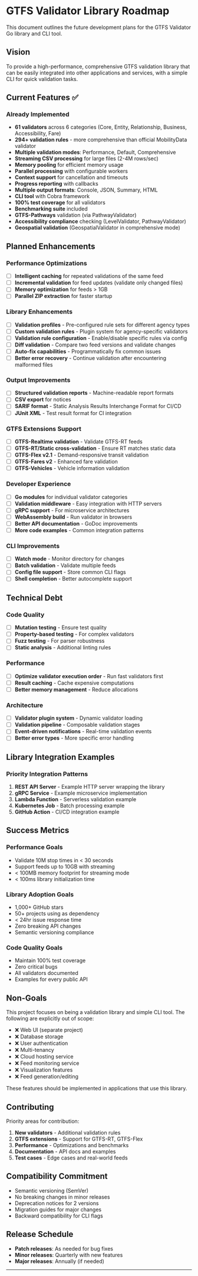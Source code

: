# GTFS Validator Library Roadmap

This document outlines the future development plans for the GTFS Validator Go library and CLI tool.

## Vision

To provide a high-performance, comprehensive GTFS validation library that can be easily integrated into other applications and services, with a simple CLI for quick validation tasks.

## Current Features ✅

### Already Implemented
- **61 validators** across 6 categories (Core, Entity, Relationship, Business, Accessibility, Fare)
- **294+ validation rules** - more comprehensive than official MobilityData validator
- **Multiple validation modes**: Performance, Default, Comprehensive
- **Streaming CSV processing** for large files (2-4M rows/sec)
- **Memory pooling** for efficient memory usage
- **Parallel processing** with configurable workers
- **Context support** for cancellation and timeouts
- **Progress reporting** with callbacks
- **Multiple output formats**: Console, JSON, Summary, HTML
- **CLI tool** with Cobra framework
- **100% test coverage** for all validators
- **Benchmarking suite** included
- **GTFS-Pathways** validation (via PathwayValidator)
- **Accessibility compliance** checking (LevelValidator, PathwayValidator)
- **Geospatial validation** (GeospatialValidator in comprehensive mode)

## Planned Enhancements

### Performance Optimizations
- [ ] **Intelligent caching** for repeated validations of the same feed
- [ ] **Incremental validation** for feed updates (validate only changed files)
- [ ] **Memory optimization** for feeds > 1GB
- [ ] **Parallel ZIP extraction** for faster startup

### Library Enhancements
- [ ] **Validation profiles** - Pre-configured rule sets for different agency types
- [ ] **Custom validation rules** - Plugin system for agency-specific validators
- [ ] **Validation rule configuration** - Enable/disable specific rules via config
- [ ] **Diff validation** - Compare two feed versions and validate changes
- [ ] **Auto-fix capabilities** - Programmatically fix common issues
- [ ] **Better error recovery** - Continue validation after encountering malformed files

### Output Improvements
- [ ] **Structured validation reports** - Machine-readable report formats
- [ ] **CSV export** for notices
- [ ] **SARIF format** - Static Analysis Results Interchange Format for CI/CD
- [ ] **JUnit XML** - Test result format for CI integration

### GTFS Extensions Support
- [ ] **GTFS-Realtime validation** - Validate GTFS-RT feeds
- [ ] **GTFS-RT/Static cross-validation** - Ensure RT matches static data
- [ ] **GTFS-Flex v2.1** - Demand-responsive transit validation
- [ ] **GTFS-Fares v2** - Enhanced fare validation
- [ ] **GTFS-Vehicles** - Vehicle information validation

### Developer Experience
- [ ] **Go modules** for individual validator categories
- [ ] **Validation middleware** - Easy integration with HTTP servers
- [ ] **gRPC support** - For microservice architectures
- [ ] **WebAssembly build** - Run validator in browsers
- [ ] **Better API documentation** - GoDoc improvements
- [ ] **More code examples** - Common integration patterns

### CLI Improvements
- [ ] **Watch mode** - Monitor directory for changes
- [ ] **Batch validation** - Validate multiple feeds
- [ ] **Config file support** - Store common CLI flags
- [ ] **Shell completion** - Better autocomplete support

## Technical Debt

### Code Quality
- [ ] **Mutation testing** - Ensure test quality
- [ ] **Property-based testing** - For complex validators
- [ ] **Fuzz testing** - For parser robustness
- [ ] **Static analysis** - Additional linting rules

### Performance
- [ ] **Optimize validator execution order** - Run fast validators first
- [ ] **Result caching** - Cache expensive computations
- [ ] **Better memory management** - Reduce allocations

### Architecture
- [ ] **Validator plugin system** - Dynamic validator loading
- [ ] **Validation pipeline** - Composable validation stages
- [ ] **Event-driven notifications** - Real-time validation events
- [ ] **Better error types** - More specific error handling

## Library Integration Examples

### Priority Integration Patterns
1. **REST API Server** - Example HTTP server wrapping the library
2. **gRPC Service** - Example microservice implementation
3. **Lambda Function** - Serverless validation example
4. **Kubernetes Job** - Batch processing example
5. **GitHub Action** - CI/CD integration example

## Success Metrics

### Performance Goals
- Validate 10M stop times in < 30 seconds
- Support feeds up to 10GB with streaming
- < 100MB memory footprint for streaming mode
- < 100ms library initialization time

### Library Adoption Goals
- 1,000+ GitHub stars
- 50+ projects using as dependency
- < 24hr issue response time
- Zero breaking API changes
- Semantic versioning compliance

### Code Quality Goals
- Maintain 100% test coverage
- Zero critical bugs
- All validators documented
- Examples for every public API

## Non-Goals

This project focuses on being a validation library and simple CLI tool. The following are explicitly out of scope:

- ❌ Web UI (separate project)
- ❌ Database storage
- ❌ User authentication
- ❌ Multi-tenancy
- ❌ Cloud hosting service
- ❌ Feed monitoring service
- ❌ Visualization features
- ❌ Feed generation/editing

These features should be implemented in applications that use this library.

## Contributing

Priority areas for contribution:

1. **New validators** - Additional validation rules
2. **GTFS extensions** - Support for GTFS-RT, GTFS-Flex
3. **Performance** - Optimizations and benchmarks
4. **Documentation** - API docs and examples
5. **Test cases** - Edge cases and real-world feeds

## Compatibility Commitment

- Semantic versioning (SemVer)
- No breaking changes in minor releases
- Deprecation notices for 2 versions
- Migration guides for major changes
- Backward compatibility for CLI flags

## Release Schedule

- **Patch releases**: As needed for bug fixes
- **Minor releases**: Quarterly with new features
- **Major releases**: Annually (if needed)

---